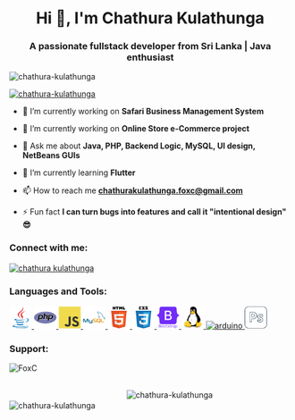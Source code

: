<h1 align="center">Hi 👋, I'm Chathura Kulathunga</h1>
<h3 align="center">A passionate fullstack developer from Sri Lanka | Java enthusiast</h3>

<p align="left"> <img src="https://komarev.com/ghpvc/?username=chathura-kulathunga&label=Profile%20views&color=0e75b6&style=flat" alt="chathura-kulathunga" /> </p>

<p align="left"> <a href="https://github.com/ryo-ma/github-profile-trophy"><img src="https://github-profile-trophy.vercel.app/?username=chathura-kulathunga" alt="chathura-kulathunga" /></a> </p>

- 🔭 I’m currently working on **Safari Business Management System**

- 🔭 I’m currently working on **Online Store e-Commerce project**

- 💬 Ask me about **Java, PHP, Backend Logic, MySQL, UI design, NetBeans GUIs**

- 🌱 I’m currently learning **Flutter**

- 📫 How to reach me **chathurakulathunga.foxc@gmail.com**

- ⚡ Fun fact **I can turn bugs into features and call it "intentional design" 😎**

<h3 align="left">Connect with me:</h3>
<p align="left">
<a href="https://linkedin.com/in/chathura kulathunga" target="blank"><img align="center" src="https://raw.githubusercontent.com/rahuldkjain/github-profile-readme-generator/master/src/images/icons/Social/linked-in-alt.svg" alt="chathura kulathunga" height="30" width="40" /></a>
</p>

<h3 align="left">Languages and Tools:</h3>
<p align="left">
  <a href="https://www.java.com" target="_blank" rel="noreferrer">
    <img src="https://raw.githubusercontent.com/devicons/devicon/master/icons/java/java-original.svg" alt="java" width="40" height="40"/>
  </a>
  <a href="https://www.php.net" target="_blank" rel="noreferrer">
    <img src="https://raw.githubusercontent.com/devicons/devicon/master/icons/php/php-original.svg" alt="php" width="40" height="40"/>
  </a>
  <a href="https://developer.mozilla.org/en-US/docs/Web/JavaScript" target="_blank" rel="noreferrer">
    <img src="https://raw.githubusercontent.com/devicons/devicon/master/icons/javascript/javascript-original.svg" alt="javascript" width="40" height="40"/>
  </a>
  <a href="https://www.mysql.com/" target="_blank" rel="noreferrer">
    <img src="https://raw.githubusercontent.com/devicons/devicon/master/icons/mysql/mysql-original-wordmark.svg" alt="mysql" width="40" height="40"/>
  </a>
  <a href="https://www.w3.org/html/" target="_blank" rel="noreferrer">
    <img src="https://raw.githubusercontent.com/devicons/devicon/master/icons/html5/html5-original-wordmark.svg" alt="html5" width="40" height="40"/>
  </a>
  <a href="https://www.w3schools.com/css/" target="_blank" rel="noreferrer">
    <img src="https://raw.githubusercontent.com/devicons/devicon/master/icons/css3/css3-original-wordmark.svg" alt="css3" width="40" height="40"/>
  </a>
  <a href="https://getbootstrap.com" target="_blank" rel="noreferrer">
    <img src="https://raw.githubusercontent.com/devicons/devicon/master/icons/bootstrap/bootstrap-plain-wordmark.svg" alt="bootstrap" width="40" height="40"/>
  </a>
  <a href="https://www.linux.org/" target="_blank" rel="noreferrer">
    <img src="https://raw.githubusercontent.com/devicons/devicon/master/icons/linux/linux-original.svg" alt="linux" width="40" height="40"/>
  </a>
  <a href="https://www.arduino.cc/" target="_blank" rel="noreferrer">
    <img src="https://cdn.worldvectorlogo.com/logos/arduino-1.svg" alt="arduino" width="40" height="40"/>
  </a>
  <a href="https://www.photoshop.com/en" target="_blank" rel="noreferrer">
    <img src="https://raw.githubusercontent.com/devicons/devicon/master/icons/photoshop/photoshop-line.svg" alt="photoshop" width="40" height="40"/>
  </a>
</p>


<h3 align="left">Support:</h3>
<p><a href="https://www.buymeacoffee.com/FoxC"> <img align="left" src="https://cdn.buymeacoffee.com/buttons/v2/default-yellow.png" height="50" width="210" alt="FoxC" /></a></p><br><br>

<p><img align="left" src="https://github-readme-stats.vercel.app/api/top-langs?username=chathura-kulathunga&show_icons=true&locale=en&layout=compact" alt="chathura-kulathunga" /></p>

<p>&nbsp;<img align="center" src="https://github-readme-stats.vercel.app/api?username=chathura-kulathunga&show_icons=true&locale=en" alt="chathura-kulathunga" /></p>

